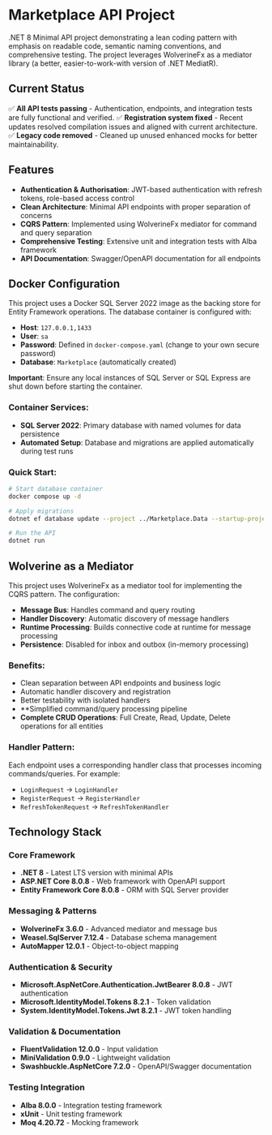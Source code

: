 # Marketplace API Project

.NET 8 Minimal API project demonstrating a lean coding pattern with emphasis on readable code, semantic naming conventions, and comprehensive testing. The project leverages WolverineFx as a mediator library (a better, easier-to-work-with version of .NET MediatR).

## Current Status
✅ **All API tests passing** - Authentication, endpoints, and integration tests are fully functional and verified.
✅ **Registration system fixed** - Recent updates resolved compilation issues and aligned with current architecture.
✅ **Legacy code removed** - Cleaned up unused enhanced mocks for better maintainability.

## Features

- **Authentication & Authorisation**: JWT-based authentication with refresh tokens, role-based access control
- **Clean Architecture**: Minimal API endpoints with proper separation of concerns
- **CQRS Pattern**: Implemented using WolverineFx mediator for command and query separation
- **Comprehensive Testing**: Extensive unit and integration tests with Alba framework
- **API Documentation**: Swagger/OpenAPI documentation for all endpoints

## Docker Configuration

This project uses a Docker SQL Server 2022 image as the backing store for Entity Framework operations. The database container is configured with:

- **Host**: `127.0.0.1,1433`
- **User**: `sa`
- **Password**: Defined in `docker-compose.yaml` (change to your own secure password)
- **Database**: `Marketplace` (automatically created)

**Important**: Ensure any local instances of SQL Server or SQL Express are shut down before starting the container.

### Container Services:
- **SQL Server 2022**: Primary database with named volumes for data persistence
- **Automated Setup**: Database and migrations are applied automatically during test runs

### Quick Start:
```bash
# Start database container
docker compose up -d

# Apply migrations
dotnet ef database update --project ../Marketplace.Data --startup-project .

# Run the API
dotnet run
```

## Wolverine as a Mediator

This project uses WolverineFx as a mediator tool for implementing the CQRS pattern. The configuration:

- **Message Bus**: Handles command and query routing
- **Handler Discovery**: Automatic discovery of message handlers
- **Runtime Processing**: Builds connective code at runtime for message processing
- **Persistence**: Disabled for inbox and outbox (in-memory processing)

### Benefits:
- Clean separation between API endpoints and business logic
- Automatic handler discovery and registration
- Better testability with isolated handlers
- **Simplified command/query processing pipeline
- **Complete CRUD Operations**: Full Create, Read, Update, Delete operations for all entities

### Handler Pattern:
Each endpoint uses a corresponding handler class that processes incoming commands/queries. For example:
- `LoginRequest` → `LoginHandler`
- `RegisterRequest` → `RegisterHandler`
- `RefreshTokenRequest` → `RefreshTokenHandler`

## Technology Stack

### Core Framework
- **.NET 8** - Latest LTS version with minimal APIs
- **ASP.NET Core 8.0.8** - Web framework with OpenAPI support
- **Entity Framework Core 8.0.8** - ORM with SQL Server provider

### Messaging & Patterns
- **WolverineFx 3.6.0** - Advanced mediator and message bus
- **Weasel.SqlServer 7.12.4** - Database schema management
- **AutoMapper 12.0.1** - Object-to-object mapping

### Authentication & Security
- **Microsoft.AspNetCore.Authentication.JwtBearer 8.0.8** - JWT authentication
- **Microsoft.IdentityModel.Tokens 8.2.1** - Token validation
- **System.IdentityModel.Tokens.Jwt 8.2.1** - JWT token handling

### Validation & Documentation
- **FluentValidation 12.0.0** - Input validation
- **MiniValidation 0.9.0** - Lightweight validation
- **Swashbuckle.AspNetCore 7.2.0** - OpenAPI/Swagger documentation

### Testing Integration
- **Alba 8.0.0** - Integration testing framework
- **xUnit** - Unit testing framework
- **Moq 4.20.72** - Mocking framework
